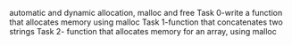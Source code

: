 automatic and dynamic allocation, malloc and free
Task 0-write a function that allocates memory using malloc
Task 1-function that concatenates two strings
Task 2- function that allocates memory for an array, using malloc
